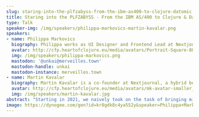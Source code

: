 ```yaml
---
slug: staring-into-the-plfzabyss-from-the-ibm-as400-to-clojure-datomic
title: Staring into the PLFZABYSS - From the IBM AS/400 to Clojure & Datomic
type: Talk
speaker-img: /img/speakers/philippa-markovics-martin-kavalar.png
speakers:
- name: Philippa Markovics
  biography: Philippa works as UI Designer and Frontend Lead at Nextjournal, mostly working on Clerk at the moment. Her main interests are in how we can make programming more tangible and data science more accessible. When she’s not working, you can find her planting food plots somewhere in the Austrian countryside.
  avatar: http://cfp.heartofclojure.eu/media/avatars/Portrait-Square-800_CWtBQv9.png
  img: /img/speakers/philippa-markovics.png
  mastodon: '@unkai@merveilles.town'
  mastodon-handle: unkai
  mastodon-instance: merveilles.town
- name: Martin Kavalar
  biography: Martin Kavalar is a co-founder at Nextjournal, a hybrid between startup and research lab trying to improve programming. Nextjournal makes a polyglot computational notebook with a focus on reproducibility and a variety of open source tools, including Clerk, a programmer's assistant for Clojure.
  avatar: http://cfp.heartofclojure.eu/media/avatars/mk-avatar-smaller_YKEoNSn.jpg
  img: /img/speakers/martin-kavalar.jpg
abstract: "Starting in 2021, we naively took on the task of bringing mission-critical legacy systems in the automotive logistics sector into the modern era. \r\n\r\nThis experience report covers our eventually successful live migration from the IBM AS/400 to Clojure and Datomic. We look at both the technical and human organizational challenges we faced and share our failures and learnings along the way.\r\n\r\nThousands of globally unique 8-character column names, green-screen terminal UIs, skunk work projects and personal drama —  this talk has it all!"
image: https://dynogee.com/gen?id=kr8gdk8c4ya552y&speaker=Philippa+Markovics%2C+Martin+Kavalar&title=Staring+into+the+PLFZABYSS+-+From+the+IBM+AS/400+to+Clojure+%26+Datomic&type=Talk&img=https%3A//2024.heartofclojure.eu/img/speakers/philippa-markovics-martin-kavalar.png%3F1
---
```

